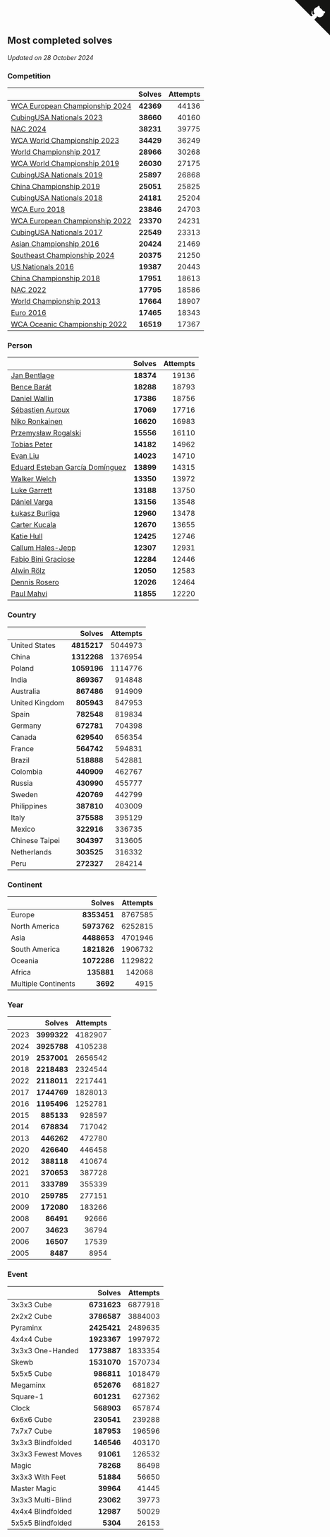 ## Most completed solves

*Updated on 28 October 2024*


### Competition

|  | Solves | Attempts |
| :--- | ---: | ---: |
| [WCA European Championship 2024](https://www.worldcubeassociation.org/competitions/Euro2024) | **42369** | 44136 |
| [CubingUSA Nationals 2023](https://www.worldcubeassociation.org/competitions/CubingUSANationals2023) | **38660** | 40160 |
| [NAC 2024](https://www.worldcubeassociation.org/competitions/NAC2024) | **38231** | 39775 |
| [WCA World Championship 2023](https://www.worldcubeassociation.org/competitions/WC2023) | **34429** | 36249 |
| [World Championship 2017](https://www.worldcubeassociation.org/competitions/WC2017) | **28966** | 30268 |
| [WCA World Championship 2019](https://www.worldcubeassociation.org/competitions/WC2019) | **26030** | 27175 |
| [CubingUSA Nationals 2019](https://www.worldcubeassociation.org/competitions/CubingUSANationals2019) | **25897** | 26868 |
| [China Championship 2019](https://www.worldcubeassociation.org/competitions/ChinaChampionship2019) | **25051** | 25825 |
| [CubingUSA Nationals 2018](https://www.worldcubeassociation.org/competitions/CubingUSANationals2018) | **24181** | 25204 |
| [WCA Euro 2018](https://www.worldcubeassociation.org/competitions/Euro2018) | **23846** | 24703 |
| [WCA European Championship 2022](https://www.worldcubeassociation.org/competitions/Euro2022) | **23370** | 24231 |
| [CubingUSA Nationals 2017](https://www.worldcubeassociation.org/competitions/CubingUSANationals2017) | **22549** | 23313 |
| [Asian Championship 2016](https://www.worldcubeassociation.org/competitions/AsianChampionship2016) | **20424** | 21469 |
| [Southeast Championship 2024](https://www.worldcubeassociation.org/competitions/SoutheastChampionship2024) | **20375** | 21250 |
| [US Nationals 2016](https://www.worldcubeassociation.org/competitions/USNationals2016) | **19387** | 20443 |
| [China Championship 2018](https://www.worldcubeassociation.org/competitions/ChinaChampionship2018) | **17951** | 18613 |
| [NAC 2022](https://www.worldcubeassociation.org/competitions/NAC2022) | **17795** | 18586 |
| [World Championship 2013](https://www.worldcubeassociation.org/competitions/WC2013) | **17664** | 18907 |
| [Euro 2016](https://www.worldcubeassociation.org/competitions/Euro2016) | **17465** | 18343 |
| [WCA Oceanic Championship 2022](https://www.worldcubeassociation.org/competitions/OC2022) | **16519** | 17367 |

### Person

|  | Solves | Attempts |
| :--- | ---: | ---: |
| [Jan Bentlage](https://www.worldcubeassociation.org/persons/2010BENT01) | **18374** | 19136 |
| [Bence Barát](https://www.worldcubeassociation.org/persons/2008BARA01) | **18288** | 18793 |
| [Daniel Wallin](https://www.worldcubeassociation.org/persons/2013WALL03) | **17386** | 18756 |
| [Sébastien Auroux](https://www.worldcubeassociation.org/persons/2008AURO01) | **17069** | 17716 |
| [Niko Ronkainen](https://www.worldcubeassociation.org/persons/2010RONK01) | **16620** | 16983 |
| [Przemysław Rogalski](https://www.worldcubeassociation.org/persons/2013ROGA02) | **15556** | 16110 |
| [Tobias Peter](https://www.worldcubeassociation.org/persons/2014PETE03) | **14182** | 14962 |
| [Evan Liu](https://www.worldcubeassociation.org/persons/2009LIUE01) | **14023** | 14710 |
| [Eduard Esteban García Domínguez](https://www.worldcubeassociation.org/persons/2011EDUA01) | **13899** | 14315 |
| [Walker Welch](https://www.worldcubeassociation.org/persons/2011WELC01) | **13350** | 13972 |
| [Luke Garrett](https://www.worldcubeassociation.org/persons/2017GARR05) | **13188** | 13750 |
| [Dániel Varga](https://www.worldcubeassociation.org/persons/2008VARG01) | **13156** | 13548 |
| [Łukasz Burliga](https://www.worldcubeassociation.org/persons/2013BURL01) | **12960** | 13478 |
| [Carter Kucala](https://www.worldcubeassociation.org/persons/2015KUCA01) | **12670** | 13655 |
| [Katie Hull](https://www.worldcubeassociation.org/persons/2010HULL01) | **12425** | 12746 |
| [Callum Hales-Jepp](https://www.worldcubeassociation.org/persons/2012HALE01) | **12307** | 12931 |
| [Fabio Bini Graciose](https://www.worldcubeassociation.org/persons/2010GRAC02) | **12284** | 12446 |
| [Alwin Rölz](https://www.worldcubeassociation.org/persons/2016ROLZ01) | **12050** | 12583 |
| [Dennis Rosero](https://www.worldcubeassociation.org/persons/2010ROSE03) | **12026** | 12464 |
| [Paul Mahvi](https://www.worldcubeassociation.org/persons/2012MAHV01) | **11855** | 12220 |

### Country

|  | Solves | Attempts |
| :--- | ---: | ---: |
| United States | **4815217** | 5044973 |
| China | **1312268** | 1376954 |
| Poland | **1059196** | 1114776 |
| India | **869367** | 914848 |
| Australia | **867486** | 914909 |
| United Kingdom | **805943** | 847953 |
| Spain | **782548** | 819834 |
| Germany | **672781** | 704398 |
| Canada | **629540** | 656354 |
| France | **564742** | 594831 |
| Brazil | **518888** | 542881 |
| Colombia | **440909** | 462767 |
| Russia | **430990** | 455777 |
| Sweden | **420769** | 442799 |
| Philippines | **387810** | 403009 |
| Italy | **375588** | 395129 |
| Mexico | **322916** | 336735 |
| Chinese Taipei | **304397** | 313605 |
| Netherlands | **303525** | 316332 |
| Peru | **272327** | 284214 |

### Continent

|  | Solves | Attempts |
| :--- | ---: | ---: |
| Europe | **8353451** | 8767585 |
| North America | **5973762** | 6252815 |
| Asia | **4488653** | 4701946 |
| South America | **1821826** | 1906732 |
| Oceania | **1072286** | 1129822 |
| Africa | **135881** | 142068 |
| Multiple Continents | **3692** | 4915 |

### Year

|  | Solves | Attempts |
| :--- | ---: | ---: |
| 2023 | **3999322** | 4182907 |
| 2024 | **3925788** | 4105238 |
| 2019 | **2537001** | 2656542 |
| 2018 | **2218483** | 2324544 |
| 2022 | **2118011** | 2217441 |
| 2017 | **1744769** | 1828013 |
| 2016 | **1195496** | 1252781 |
| 2015 | **885133** | 928597 |
| 2014 | **678834** | 717042 |
| 2013 | **446262** | 472780 |
| 2020 | **426640** | 446458 |
| 2012 | **388118** | 410674 |
| 2021 | **370653** | 387728 |
| 2011 | **333789** | 355339 |
| 2010 | **259785** | 277151 |
| 2009 | **172080** | 183266 |
| 2008 | **86491** | 92666 |
| 2007 | **34623** | 36794 |
| 2006 | **16507** | 17539 |
| 2005 | **8487** | 8954 |

### Event

|  | Solves | Attempts |
| :--- | ---: | ---: |
| 3x3x3 Cube | **6731623** | 6877918 |
| 2x2x2 Cube | **3786587** | 3884003 |
| Pyraminx | **2425421** | 2489635 |
| 4x4x4 Cube | **1923367** | 1997972 |
| 3x3x3 One-Handed | **1773887** | 1833354 |
| Skewb | **1531070** | 1570734 |
| 5x5x5 Cube | **986811** | 1018479 |
| Megaminx | **652676** | 681827 |
| Square-1 | **601231** | 627362 |
| Clock | **568903** | 657874 |
| 6x6x6 Cube | **230541** | 239288 |
| 7x7x7 Cube | **187953** | 196596 |
| 3x3x3 Blindfolded | **146546** | 403170 |
| 3x3x3 Fewest Moves | **91061** | 126532 |
| Magic | **78268** | 86498 |
| 3x3x3 With Feet | **51884** | 56650 |
| Master Magic | **39964** | 41445 |
| 3x3x3 Multi-Blind | **23062** | 39773 |
| 4x4x4 Blindfolded | **12987** | 50029 |
| 5x5x5 Blindfolded | **5304** | 26153 |


<a href="https://github.com/jonatanklosko/wca_statistics" class="github-corner" aria-label="View source on Github"><svg width="80" height="80" viewBox="0 0 250 250" style="fill:#151513; color:#fff; position: absolute; top: 0; border: 0; right: 0;" aria-hidden="true"><path d="M0,0 L115,115 L130,115 L142,142 L250,250 L250,0 Z"></path><path d="M128.3,109.0 C113.8,99.7 119.0,89.6 119.0,89.6 C122.0,82.7 120.5,78.6 120.5,78.6 C119.2,72.0 123.4,76.3 123.4,76.3 C127.3,80.9 125.5,87.3 125.5,87.3 C122.9,97.6 130.6,101.9 134.4,103.2" fill="currentColor" style="transform-origin: 130px 106px;" class="octo-arm"></path><path d="M115.0,115.0 C114.9,115.1 118.7,116.5 119.8,115.4 L133.7,101.6 C136.9,99.2 139.9,98.4 142.2,98.6 C133.8,88.0 127.5,74.4 143.8,58.0 C148.5,53.4 154.0,51.2 159.7,51.0 C160.3,49.4 163.2,43.6 171.4,40.1 C171.4,40.1 176.1,42.5 178.8,56.2 C183.1,58.6 187.2,61.8 190.9,65.4 C194.5,69.0 197.7,73.2 200.1,77.6 C213.8,80.2 216.3,84.9 216.3,84.9 C212.7,93.1 206.9,96.0 205.4,96.6 C205.1,102.4 203.0,107.8 198.3,112.5 C181.9,128.9 168.3,122.5 157.7,114.1 C157.9,116.9 156.7,120.9 152.7,124.9 L141.0,136.5 C139.8,137.7 141.6,141.9 141.8,141.8 Z" fill="currentColor" class="octo-body"></path></svg></a><style>.github-corner:hover .octo-arm{animation:octocat-wave 560ms ease-in-out}@keyframes octocat-wave{0%,100%{transform:rotate(0)}20%,60%{transform:rotate(-25deg)}40%,80%{transform:rotate(10deg)}}@media (max-width:500px){.github-corner:hover .octo-arm{animation:none}.github-corner .octo-arm{animation:octocat-wave 560ms ease-in-out}}</style>
